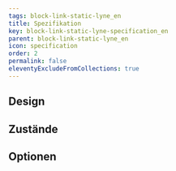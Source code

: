 ```yaml
---
tags: block-link-static-lyne_en
title: Spezifikation
key: block-link-static-lyne-specification_en
parent: block-link-static-lyne_en
icon: specification
order: 2
permalink: false
eleventyExcludeFromCollections: true
---
```


## Design 

## Zustände

## Optionen
